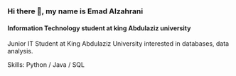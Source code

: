 ### Hi there 👋, my name is Emad Alzahrani
#### Information Technology student at king Abdulaziz university
Junior IT Student at King Abdulaziz University interested in databases, data analysis.

Skills: Python / Java / SQL





